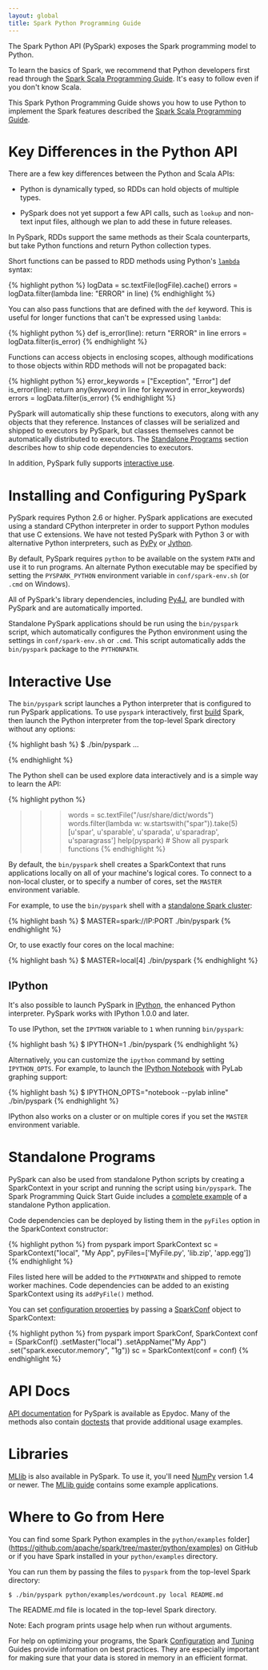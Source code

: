 ```yaml
---
layout: global
title: Spark Python Programming Guide
---
```



The Spark Python API (PySpark) exposes the Spark programming model to Python.

To learn the basics of Spark, we recommend that Python developers first read through the
[Spark Scala Programming Guide](scala-programming-guide.html). It's easy to follow even if you don't know Scala.

This Spark Python Programming Guide shows you how to use Python to implement the Spark features described the [Spark Scala Programming Guide](scala-programming-guide.html).


# Key Differences in the Python API

There are a few key differences between the Python and Scala APIs:

* Python is dynamically typed, so RDDs can hold objects of multiple types.

* PySpark does not yet support a few API calls, such as `lookup` and non-text input files, although we plan to add these in future releases.

In PySpark, RDDs support the same methods as their Scala counterparts, but take Python functions and return Python collection types.

Short functions can be passed to RDD methods using Python's [`lambda`](http://www.diveintopython.net/power_of_introspection/lambda_functions.html) syntax:

{% highlight python %}
logData = sc.textFile(logFile).cache()
errors = logData.filter(lambda line: "ERROR" in line)
{% endhighlight %}

You can also pass functions that are defined with the `def` keyword. This is useful for longer functions that can't be expressed using `lambda`:

{% highlight python %}
def is_error(line):
    return "ERROR" in line
errors = logData.filter(is_error)
{% endhighlight %}

Functions can access objects in enclosing scopes, although modifications to those objects within RDD methods will not be propagated back:

{% highlight python %}
error_keywords = ["Exception", "Error"]
def is_error(line):
    return any(keyword in line for keyword in error_keywords)
errors = logData.filter(is_error)
{% endhighlight %}

PySpark will automatically ship these functions to executors, along with any objects that they reference.
Instances of classes will be serialized and shipped to executors by PySpark, but classes themselves cannot be automatically distributed to executors.
The [Standalone Programs](#standalone-programs) section describes how to ship code dependencies to executors.

In addition, PySpark fully supports [interactive use](#interactive-use). 

# Installing and Configuring PySpark

PySpark requires Python 2.6 or higher.
PySpark applications are executed using a standard CPython interpreter in order to support Python modules that use C extensions. We have not tested PySpark with Python 3 or with alternative Python interpreters, such as [PyPy](http://pypy.org/) or [Jython](http://www.jython.org/).

By default, PySpark requires `python` to be available on the system `PATH` and use it to run programs. An alternate Python executable may be specified by setting the `PYSPARK_PYTHON` environment variable in `conf/spark-env.sh` (or `.cmd` on Windows).

All of PySpark's library dependencies, including [Py4J](http://py4j.sourceforge.net/), are bundled with PySpark and are automatically imported.

Standalone PySpark applications should be run using the `bin/pyspark` script, which automatically configures the Python environment using the settings in `conf/spark-env.sh` or `.cmd`. This script automatically adds the `bin/pyspark` package to the `PYTHONPATH`.

# Interactive Use

The `bin/pyspark` script launches a Python interpreter that is configured to run PySpark applications. To use `pyspark` interactively, first [build](index.html#building) Spark, then launch the Python interpreter from the top-level Spark directory without any options:

{% highlight bash %}
$ ./bin/pyspark
...
>>>
{% endhighlight %}

The Python shell can be used explore data interactively and is a simple way to learn the API:

{% highlight python %}
>>> words = sc.textFile("/usr/share/dict/words")
>>> words.filter(lambda w: w.startswith("spar")).take(5)
[u'spar', u'sparable', u'sparada', u'sparadrap', u'sparagrass']
>>> help(pyspark) # Show all pyspark functions
{% endhighlight %}

By default, the `bin/pyspark` shell creates a SparkContext that runs applications locally on all of your machine's logical cores.
To connect to a non-local cluster, or to specify a number of cores, set the `MASTER` environment variable.

For example, to use the `bin/pyspark` shell with a [standalone Spark cluster](spark-standalone.html):

{% highlight bash %}
$ MASTER=spark://IP:PORT ./bin/pyspark
{% endhighlight %}

Or, to use exactly four cores on the local machine:

{% highlight bash %}
$ MASTER=local[4] ./bin/pyspark
{% endhighlight %}


## IPython

It's also possible to launch PySpark in [IPython](http://ipython.org), the
enhanced Python interpreter. PySpark works with IPython 1.0.0 and later. 

To use IPython, set the `IPYTHON` variable to `1` when running `bin/pyspark`:

{% highlight bash %}
$ IPYTHON=1 ./bin/pyspark
{% endhighlight %}

Alternatively, you can customize the `ipython` command by setting `IPYTHON_OPTS`. For example, to launch
the [IPython Notebook](http://ipython.org/notebook.html) with PyLab graphing support:

{% highlight bash %}
$ IPYTHON_OPTS="notebook --pylab inline" ./bin/pyspark
{% endhighlight %}

IPython also works on a cluster or on multiple cores if you set the `MASTER` environment variable.


# Standalone Programs

PySpark can also be used from standalone Python scripts by creating a SparkContext in your script and running the script using `bin/pyspark`.
The Spark Programming Quick Start Guide includes a [complete example](quick-start.html#a-standalone-app-in-python) of a standalone Python application.

Code dependencies can be deployed by listing them in the `pyFiles` option in the SparkContext constructor:

{% highlight python %}
from pyspark import SparkContext
sc = SparkContext("local", "My App", pyFiles=['MyFile.py', 'lib.zip', 'app.egg'])
{% endhighlight %}

Files listed here will be added to the `PYTHONPATH` and shipped to remote worker machines.
Code dependencies can be added to an existing SparkContext using its `addPyFile()` method.

You can set [configuration properties](configuration.html#spark-properties) by passing a
[SparkConf](api/python/pyspark.conf.SparkConf-class.html) object to SparkContext:

{% highlight python %}
from pyspark import SparkConf, SparkContext
conf = (SparkConf()
         .setMaster("local")
         .setAppName("My App")
         .set("spark.executor.memory", "1g"))
sc = SparkContext(conf = conf)
{% endhighlight %}

# API Docs

[API documentation](api/python/index.html) for PySpark is available as Epydoc.
Many of the methods also contain [doctests](http://docs.python.org/2/library/doctest.html) that provide additional usage examples.

# Libraries

[MLlib](mllib-guide.html) is also available in PySpark. To use it, you'll need
[NumPy](http://www.numpy.org) version 1.4 or newer. The [MLlib guide](mllib-guide.html) contains
some example applications.

# Where to Go from Here

You can find some Spark Python examples in the `python/examples` folder](https://github.com/apache/spark/tree/master/python/examples) on GitHub or if you have Spark installed in your `python/examples` directory.

You can run them by passing the files to `pyspark` from the top-level Spark directory:

    $ ./bin/pyspark python/examples/wordcount.py local README.md

The README.md file is located in the top-level Spark directory.

Note: Each program prints usage help when run without arguments.

For help on optimizing your programs, the Spark [Configuration](configuration.html) and
[Tuning](tuning.html) Guides provide information on best practices. They are especially important for
making sure that your data is stored in memory in an efficient format.
